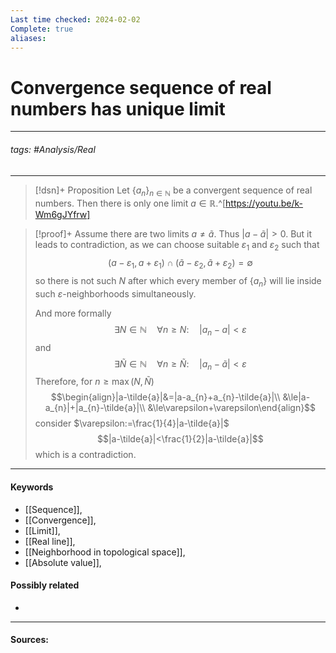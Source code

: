 ```yaml
---
Last time checked: 2024-02-02
Complete: true
aliases:
---
```

# Convergence sequence of real numbers has unique limit
***
###### tags: #Analysis/Real 
***
>[!dsn]+ Proposition
>Let $\{a_{n}\}_{n\in\mathbb{N}}$ be a convergent sequence of real numbers. Then there is only one limit $a\in\mathbb{R}$.^[https://youtu.be/k-Wm6gJYfrw]

>[!proof]+
>Assume there are two limits $a\ne\tilde{a}$. Thus $|a-\tilde{a}|>0$. But it leads to contradiction, as we can choose suitable $\varepsilon_{1}$ and $\varepsilon_{2}$ such that
>$$(a-\varepsilon_{1},a+\varepsilon_{1})\cap (\tilde{a}-\varepsilon_{2},\tilde{a}+\varepsilon_{2})=\emptyset$$
>so there is not such $N$ after which every member of $\{a_{n}\}$ will lie inside such $\varepsilon$-neighborhoods simultaneously.
>
>And more formally
>$$\exists N\in\mathbb{N}\quad\forall n\ge N:\quad|a_{n}-a|<\varepsilon$$
>and 
>$$\exists \tilde{N}\in\mathbb{N}\quad\forall n\ge \tilde{N}:\quad|a_{n}-\tilde{a}|<\varepsilon$$
>Therefore, for $n\ge\max(N,\tilde{N})$
>$$\begin{align}|a-\tilde{a}|&=|a-a_{n}+a_{n}-\tilde{a}|\\ &\le|a-a_{n}|+|a_{n}-\tilde{a}|\\ &\le\varepsilon+\varepsilon\end{align}$$
>consider $\varepsilon:=\frac{1}{4}|a-\tilde{a}|$
>$$|a-\tilde{a}|<\frac{1}{2}|a-\tilde{a}|$$
>which is a contradiction.

***
#### Keywords
- [[Sequence]],
- [[Convergence]],
- [[Limit]],
- [[Real line]],
- [[Neighborhood in topological space]],
- [[Absolute value]],
#### Possibly related
- 
***
#### Sources: